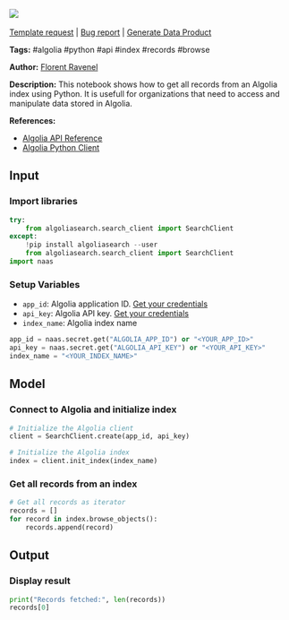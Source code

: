 <a href="https://app.naas.ai/user-redirect/naas/downloader?url=https://raw.githubusercontent.com/jupyter-naas/awesome-notebooks/master/Algolia/Algolia_Get_all_records_from_an_index.ipynb" target="_parent"><img src="https://naasai-public.s3.eu-west-3.amazonaws.com/Open_in_Naas_Lab.svg"/></a><br><br><a href="https://github.com/jupyter-naas/awesome-notebooks/issues/new?assignees=&labels=&template=template-request.md&title=Tool+-+Action+of+the+notebook+">Template request</a> | <a href="https://github.com/jupyter-naas/awesome-notebooks/issues/new?assignees=&labels=bug&template=bug_report.md&title=Algolia+-+Get+all+records+from+an+index:+Error+short+description">Bug report</a> | <a href="https://app.naas.ai/user-redirect/naas/downloader?url=https://raw.githubusercontent.com/jupyter-naas/awesome-notebooks/master/Naas/Naas_Start_data_product.ipynb" target="_parent">Generate Data Product</a>

**Tags:** #algolia #python #api #index #records #browse

**Author:** [Florent Ravenel](https://www.linkedin.com/in/florent-ravenel/)

**Description:** This notebook shows how to get all records from an Algolia index using Python. It is usefull for organizations that need to access and manipulate data stored in Algolia.

**References:**
- [Algolia API Reference](https://www.algolia.com/doc/api-reference/api-methods/browse/?client=python#examples)
- [Algolia Python Client](https://github.com/algolia/algoliasearch-client-python)

## Input

### Import libraries


```python
try:
    from algoliasearch.search_client import SearchClient
except:
    !pip install algoliasearch --user
    from algoliasearch.search_client import SearchClient
import naas
```

### Setup Variables
- `app_id`: Algolia application ID. [Get your credentials](https://dashboard.algolia.com/account/api-keyss)
- `api_key`: Algolia API key. [Get your credentials](https://dashboard.algolia.com/account/api-keys)
- `index_name`: Algolia index name


```python
app_id = naas.secret.get("ALGOLIA_APP_ID") or "<YOUR_APP_ID>"
api_key = naas.secret.get("ALGOLIA_API_KEY") or "<YOUR_API_KEY>"
index_name = "<YOUR_INDEX_NAME>"
```

## Model

### Connect to Algolia and initialize index


```python
# Initialize the Algolia client
client = SearchClient.create(app_id, api_key)

# Initialize the Algolia index
index = client.init_index(index_name)
```

### Get all records from an index


```python
# Get all records as iterator
records = []
for record in index.browse_objects():
    records.append(record)
```

## Output

### Display result


```python
print("Records fetched:", len(records))
records[0]
```
